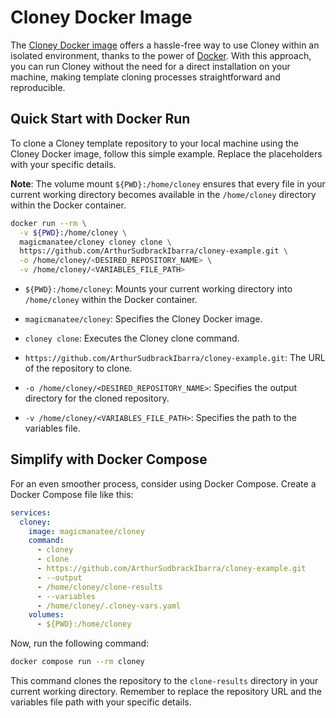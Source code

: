 # Cloney Docker Image

The [Cloney Docker image](https://hub.docker.com/repository/docker/magicmanatee/cloney/general) offers a hassle-free way to use Cloney within an isolated environment, thanks to the power of [Docker](https://www.docker.com). With this approach, you can run Cloney without the need for a direct installation on your machine, making template cloning processes straightforward and reproducible.

## Quick Start with Docker Run

To clone a Cloney template repository to your local machine using the Cloney Docker image, follow this simple example. Replace the placeholders with your specific details.

**Note**: The volume mount `${PWD}:/home/cloney` ensures that every file in your current working directory becomes available in the `/home/cloney` directory within the Docker container.

```bash
docker run --rm \
  -v ${PWD}:/home/cloney \
  magicmanatee/cloney cloney clone \
  https://github.com/ArthurSudbrackIbarra/cloney-example.git \
  -o /home/cloney/<DESIRED_REPOSITORY_NAME> \
  -v /home/cloney/<VARIABLES_FILE_PATH>
```

- `${PWD}:/home/cloney`: Mounts your current working directory into `/home/cloney` within the Docker container.

- `magicmanatee/cloney`: Specifies the Cloney Docker image.

- `cloney clone`: Executes the Cloney clone command.

- `https://github.com/ArthurSudbrackIbarra/cloney-example.git`: The URL of the repository to clone.

- `-o /home/cloney/<DESIRED_REPOSITORY_NAME>`: Specifies the output directory for the cloned repository.

- `-v /home/cloney/<VARIABLES_FILE_PATH>`: Specifies the path to the variables file.

## Simplify with Docker Compose

For an even smoother process, consider using Docker Compose. Create a Docker Compose file like this:

```yaml title="docker-compose.yaml"
services:
  cloney:
    image: magicmanatee/cloney
    command: 
      - cloney
      - clone
      - https://github.com/ArthurSudbrackIbarra/cloney-example.git
      - --output
      - /home/cloney/clone-results
      - --variables
      - /home/cloney/.cloney-vars.yaml
    volumes:
      - ${PWD}:/home/cloney
```

Now, run the following command:

```bash
docker compose run --rm cloney
```

This command clones the repository to the `clone-results` directory in your current working directory. Remember to replace the repository URL and the variables file path with your specific details.
